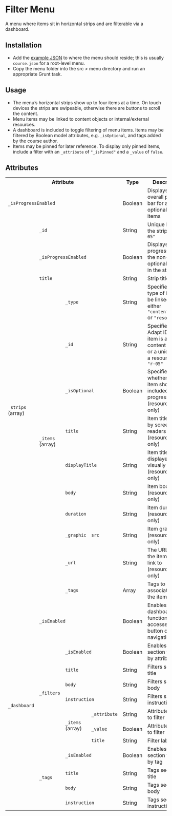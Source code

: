 # Filter Menu

A menu where items sit in horizontal strips and are filterable via a dashboard.

## Installation

* Add the [example JSON](example.json) to where the menu should reside; this is usually `course.json` for a root-level menu.
* Copy the menu folder into the src > menu directory and run an appropriate Grunt task.

## Usage

* The menu’s horizontal strips show up to four items at a time. On touch devices the strips are swipeable, otherwise there are buttons to scroll the content.
* Menu items may be linked to content objects or internal/external resources.
* A dashboard is included to toggle filtering of menu items. Items may be filtered by Boolean model attributes, e.g. `_isOptional`, and tags added by the course author.
* Items may be pinned for later reference. To display only pinned items, include a filter with an `_attribute` of `"_isPinned"` and a `_value` of `false`.

## Attributes

<table>
	<tr>
		<th colspan="4">Attribute</th>
		<th>Type</th>
		<th>Description</th>
		<th>Default</th>
	</tr>
	<tr>
		<td colspan="4"><code>_isProgressEnabled</code></td>
		<td>Boolean</td>
		<td>Displays an overall progress bar for all non-optional menu items</td>
		<td><code>false</code></td>
	</tr>
	<tr>
		<td rowspan="13"><code>_strips</code> (array)</td>
		<td colspan="3"><code>_id</code></td>
		<td>String</td>
		<td>Unique ID for the strip e.g. <code>"s-05"</code></td>
		<td><code>""</code></td>
	</tr>
	<tr>
		<td colspan="3"><code>_isProgressEnabled</code></td>
		<td>Boolean</td>
		<td>Displays a progress bar for the non-optional items in the strip</td>
		<td><code>false</code></td>
	</tr>
	<tr>
		<td colspan="3"><code>title</code></td>
		<td>String</td>
		<td>Strip title</td>
		<td><code>""</code></td>
	</tr>
	<tr>
		<td rowspan="10"><code>_items</code> (array)</td>
		<td colspan="2"><code>_type</code></td>
		<td>String</td>
		<td>Specifies the type of item to be linked to, either <code>"contentObject"</code> or <code>"resource"</code></td>
		<td><code>"contentObject"</code></td>
	</tr>
	<tr>
		<td colspan="2"><code>_id</code></td>
		<td>String</td>
		<td>Specifies the Adapt ID if the item is a content object or a unique ID if a resource e.g. <code>"r-05"</code></td>
		<td><code>""</code></td>
	</tr>
	<tr>
		<td colspan="2"><code>_isOptional</code></td>
		<td>Boolean</td>
		<td>Specifies whether the item should be included in the progress bar (resources only)</td>
		<td><code>false</code></td>
	</tr>
	<tr>
		<td colspan="2"><code>title</code></td>
		<td>String</td>
		<td>Item title used by screen readers (resources only)</td>
		<td><code>""</code></td>
	</tr>
	<tr>
		<td colspan="2"><code>displayTitle</code></td>
		<td>String</td>
		<td>Item title displayed visually (resources only)</td>
		<td><code>""</code></td>
	</tr>
	<tr>
		<td colspan="2"><code>body</code></td>
		<td>String</td>
		<td>Item body (resources only)</td>
		<td><code>""</code></td>
	</tr>
	<tr>
		<td colspan="2"><code>duration</code></td>
		<td>String</td>
		<td>Item duration (resources only)</td>
		<td><code>""</code></td>
	</tr>
	<tr>
		<td><code>_graphic</code></td>
		<td><code>src</code></td>
		<td>String</td>
		<td>Item graphic (resources only)</td>
		<td><code>""</code></td>
	</tr>
	<tr>
		<td colspan="2"><code>_url</code></td>
		<td>String</td>
		<td>The URL which the item should link to (resources only)</td>
		<td><code>""</code></td>
	</tr>
	<tr>
		<td colspan="2"><code>_tags</code></td>
		<td>Array</td>
		<td>Tags to be associated with the item</td>
		<td><code>[]</code></td>
	</tr>
	<tr>
		<td rowspan="12"><code>_dashboard</code></td>
		<td colspan="3"><code>_isEnabled</code></td>
		<td>Boolean</td>
		<td>Enables the dashboard functionality accessed via a button on the navigation bar</td>
		<td><code>false</code></td>
	</tr>
	<tr>
		<td rowspan="7"><code>_filters</code></td>
		<td colspan="2"><code>_isEnabled</code></td>
		<td>Boolean</td>
		<td>Enables the section to filter by attribute</td>
		<td><code>false</code></td>
	</tr>
	<tr>
		<td colspan="2"><code>title</code></td>
		<td>String</td>
		<td>Filters section title</td>
		<td><code>""</code></td>
	</tr>
	<tr>
		<td colspan="2"><code>body</code></td>
		<td>String</td>
		<td>Filters section body</td>
		<td><code>""</code></td>
	</tr>
	<tr>
		<td colspan="2"><code>instruction</code></td>
		<td>String</td>
		<td>Filters section instruction</td>
		<td><code>""</code></td>
	</tr>
	<tr>
		<td rowspan="3"><code>_items</code> (array)</td>
		<td><code>_attribute</code></td>
		<td>String</td>
		<td>Attribute name to filter</td>
		<td><code>""</code></td>
	</tr>
	<tr>
		<td><code>_value</code></td>
		<td>Boolean</td>
		<td>Attribute value to filter</td>
		<td><code>false</code></td>
	</tr>
	<tr>
		<td><code>title</code></td>
		<td>String</td>
		<td>Filter label</td>
		<td><code>""</code></td>
	</tr>
	<tr>
		<td rowspan="4"><code>_tags</code></td>
		<td colspan="2"><code>_isEnabled</code></td>
		<td>Boolean</td>
		<td>Enables the section to filter by tag</td>
		<td><code>false</code></td>
	</tr>
	<tr>
		<td colspan="2"><code>title</code></td>
		<td>String</td>
		<td>Tags section title</td>
		<td><code>""</code></td>
	</tr>
	<tr>
		<td colspan="2"><code>body</code></td>
		<td>String</td>
		<td>Tags section body</td>
		<td><code>""</code></td>
	</tr>
	<tr>
		<td colspan="2"><code>instruction</code></td>
		<td>String</td>
		<td>Tags section instruction</td>
		<td><code>""</code></td>
	</tr>
</table>
